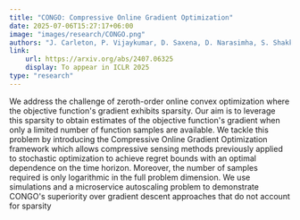 ```yaml
---
title: "CONGO: Compressive Online Gradient Optimization"
date: 2025-07-06T15:27:17+06:00
image: "images/research/CONGO.png"
authors: "J. Carleton, P. Vijaykumar, D. Saxena, D. Narasimha, S. Shakkottai, A. Akella"
link:
    url: https://arxiv.org/abs/2407.06325
    display: To appear in ICLR 2025
type: "research"
---
```


We address the challenge of zeroth-order online convex optimization where the objective function's gradient exhibits sparsity. Our aim is to leverage this sparsity to obtain estimates of the objective function's gradient when only a limited number of function samples are available. We tackle this problem by introducing the Compressive Online Gradient Optimization framework which allows compressive sensing methods previously applied to stochastic optimization to achieve regret bounds with an optimal dependence on the time horizon. Moreover, the number of samples required is only logarithmic in the full problem dimension. We use simulations and a microservice autoscaling problem to demonstrate CONGO's superiority over gradient descent approaches that do not account for sparsity